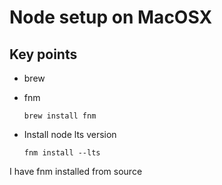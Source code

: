 # Node setup on MacOSX

## Key points

- brew
- fnm

  `brew install fnm`

- Install node lts version

  `fnm install --lts`

I have fnm installed from source
